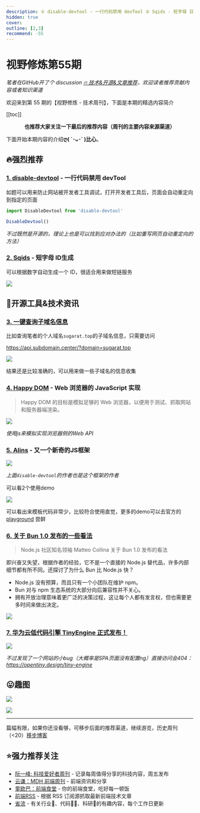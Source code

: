 ```yaml
---
description: ① disable-devtool - 一行代码禁用 devTool ② Sqids - 短字母 ID生成  ③ 一键查询子域名信息 ④ Happy DOM - Web 浏览器的 JavaScript 实现 ⑤ Alins - 又一个新奇的JS框架 ⑥ 关于 Bun 1.0 发布的一些看法 ⑦ 华为云低代码引擎 TinyEngine 正式发布！
hidden: true
cover: 
outline: [2,3]
recommend: -55
---
```


# 视野修炼第55期
*笔者在GitHub开了个 discussion [🔥 技术&开源&文章推荐](https://github.com/ATQQ/sugar-blog/discussions/123)，欢迎读者推荐贡献内容或者知识渠道*

欢迎来到第 55 期的【视野修炼 - 技术周刊】，下面是本期的精选内容简介

[[toc]]

<center>

**​也推荐大家关注一下最后的推荐内容（周刊的主要内容来源渠道）**
</center>

下面开始本期内容的介绍**ღ( ´･ᴗ･` )比心**。
## 🔥强烈推荐
### [1. disable-devtool](https://github.com/theajack/disable-devtool) - 一行代码禁用 devTool

如题可以用来防止网站被开发者工具调试，打开开发者工具后，页面会自动重定向到指定的页面

```ts
import DisableDevtool from 'disable-devtool'

DisableDevtool()
```

*不过既然是开源的，理论上也是可以找到应对办法的（比如重写网页自动重定向的方法）*

### [2. Sqids](https://sqids.org/) - 短字母 ID生成 

可以根据数字自动生成一个 ID，很适合用来做短链服务

![](https://img.cdn.sugarat.top/mdImg/MTY5NTU1OTA2OTk4MQ==695559069981)

## 🔧开源工具&技术资讯
### [3. 一键查询子域名信息](https://github.com/ARPSyndicate/puncia)
比如查询笔者的个人域名`sugarat.top`的子域名信息，只需要访问

https://api.subdomain.center/?domain=sugarat.top

![](https://img.cdn.sugarat.top/mdImg/MTY5NTU1ODQxNzQ2NA==695558417464)

结果还是比较准确的，可以用来做一些子域名的信息收集

### [4. Happy DOM](https://github.com/capricorn86/happy-dom/tree/master) - Web 浏览器的 JavaScript 实现
>Happy DOM 的目标是模拟足够的 Web 浏览器，以便用于测试、抓取网站和服务器端渲染。

![](https://img.cdn.sugarat.top/mdImg/MTY5NTU1OTEzNzgwNw==695559137807)

*使用js来模拟实现浏览器侧的Web API*

### [5. Alins](https://github.com/alinsjs/alins) - 又一个新奇的JS框架

![](https://img.cdn.sugarat.top/mdImg/MTY5NTU1OTU1OTYxNQ==695559559615)

*上面`disable-devtool`的作者也是这个框架的作者*

可以看2个使用demo

![](https://img.cdn.sugarat.top/mdImg/MTY5NTU1OTY5NzU5NQ==695559697595)

可以看出来模板代码非常少，比较符合使用直觉，更多的demo可以去官方的 [playground](https://alinsjs.github.io/playground/#0) 尝鲜

### [6. 关于 Bun 1.0 发布的一些看法](https://adventures.nodeland.dev/archive/my-thoughts-on-bun/)
>Node.js 社区知名领袖 Matteo Collina 关于 Bun 1.0 发布的看法

即兴奋又失望，根据作者的经验，它不是一个直接的 Node.js 替代品，许多内部细节都有所不同。还探讨了为什么 Bun 比 Node.js 快？

* Node.js 没有预算，而且只有一个小团队在维护 npm。
* Bun 对与 npm 生态系统的大部分向后兼容性并不关心。
* 拥有开放治理意味着更广泛的决策过程，这让每个人都有发言权，但也需要更多时间来做出决定。

![](https://img.cdn.sugarat.top/mdImg/MTY5NTU1NzAxNDE0NA==695557014144)


### [7. 华为云低代码引擎 TinyEngine 正式发布！](https://mp.weixin.qq.com/s/EcP2pXhTK548Crhmt894kg)

![](https://img.cdn.sugarat.top/mdImg/MTY5NTU1ODEzNTIxOA==695558135218)


*不过发现了一个网站的小bug（大概率是SPA页面没有配置ng）直接访问会404：https://opentiny.design/tiny-engine*

## 😛趣图

![](https://img.cdn.sugarat.top/mdImg/MTY5NTU2MDcwMDQxMQ==695560700411)

![](https://img.cdn.sugarat.top/mdImg/MTY5NTU2MDY2NDk1MQ==695560664951)

---

篇幅有限，如果你还没看够，可移步后面的推荐渠道，继续游览，历史周刊（<20）[移步博客](https://sugarat.top/weekly/index.html)

## ⭐️强力推荐关注
* [阮一峰: 科技爱好者周刊](https://www.ruanyifeng.com/blog/archives.html) - 记录每周值得分享的科技内容，周五发布
* [云谦：MDH 前端周刊](https://www.yuque.com/chencheng/mdh-weekly) - 前端资讯和分享
* [童欧巴：前端食堂](https://github.com/Geekhyt/weekly) - 你的前端食堂，吃好每一顿饭
* [前端RSS](https://fed.chanceyu.com/) - 根据 RSS 订阅源抓取最新前端技术文章
* [省流](https://shengliu.tech/) - 有关行业📱、代码👨‍💻、科研🔬的有趣内容，每个工作日更新
